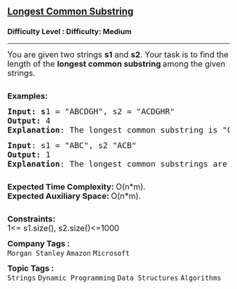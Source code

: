 <h2><a href="https://www.geeksforgeeks.org/problems/longest-common-substring1452/1">Longest Common Substring</a></h2><h3>Difficulty Level : Difficulty: Medium</h3><hr><div class="problems_problem_content__Xm_eO"><p><span style="font-size: 18px;">You are given two strings <strong>s1</strong> and <strong>s2</strong>. Your task is to find the length of the <strong>longest common substring </strong>among the given strings.</span></p>
<p><br><span style="font-size: 18px;"><strong>Examples:</strong></span></p>
<pre><span style="font-size: 18px;"><strong>Input: s</strong>1 = "ABCDGH", s2 = "ACDGHR"
<strong>Output:</strong> 4
<strong>Explanation</strong>: The longest common substring is "CDGH" which has length 4.</span>
</pre>
<pre><span style="font-size: 18px;"><strong>Input</strong>: s1 = "ABC", s2 "ACB"
<strong>Output:</strong> 1
<strong>Explanation</strong>: The longest common substrings are "A", "B", "C" all having length 1.
</span></pre>
<p><br><span style="font-size: 18px;"><strong>Expected Time Complexity:&nbsp;</strong>O(n*m).<br><strong>Expected Auxiliary Space:&nbsp;</strong>O(n*m).</span></p>
<p><br><span style="font-size: 18px;"><strong>Constraints:</strong><br>1&lt;= s1.size(), s2.size()&lt;=1000</span></p></div><p><span style=font-size:18px><strong>Company Tags : </strong><br><code>Morgan Stanley</code>&nbsp;<code>Amazon</code>&nbsp;<code>Microsoft</code>&nbsp;<br><p><span style=font-size:18px><strong>Topic Tags : </strong><br><code>Strings</code>&nbsp;<code>Dynamic Programming</code>&nbsp;<code>Data Structures</code>&nbsp;<code>Algorithms</code>&nbsp;